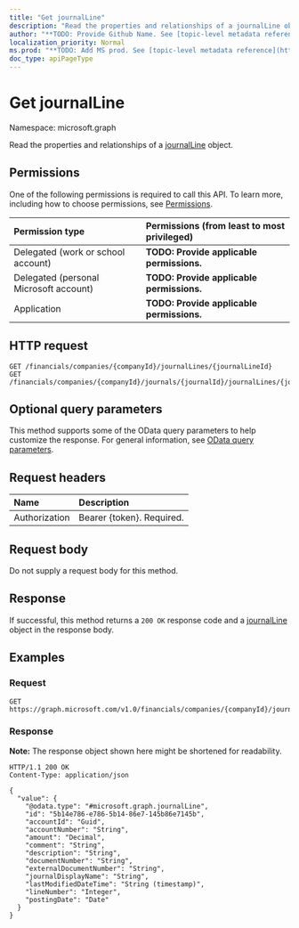 ```yaml
---
title: "Get journalLine"
description: "Read the properties and relationships of a journalLine object."
author: "**TODO: Provide Github Name. See [topic-level metadata reference](https://msgo.azurewebsites.net/add/document/guidelines/metadata.html#topic-level-metadata)**"
localization_priority: Normal
ms.prod: "**TODO: Add MS prod. See [topic-level metadata reference](https://msgo.azurewebsites.net/add/document/guidelines/metadata.html#topic-level-metadata)**"
doc_type: apiPageType
---
```


# Get journalLine
Namespace: microsoft.graph



Read the properties and relationships of a [journalLine](../resources/journalline.md) object.

## Permissions
One of the following permissions is required to call this API. To learn more, including how to choose permissions, see [Permissions](/graph/permissions-reference).

|Permission type|Permissions (from least to most privileged)|
|:---|:---|
|Delegated (work or school account)|**TODO: Provide applicable permissions.**|
|Delegated (personal Microsoft account)|**TODO: Provide applicable permissions.**|
|Application|**TODO: Provide applicable permissions.**|

## HTTP request

<!-- {
  "blockType": "ignored"
}
-->
``` http
GET /financials/companies/{companyId}/journalLines/{journalLineId}
GET /financials/companies/{companyId}/journals/{journalId}/journalLines/{journalLineId}
```

## Optional query parameters
This method supports some of the OData query parameters to help customize the response. For general information, see [OData query parameters](/graph/query-parameters).

## Request headers
|Name|Description|
|:---|:---|
|Authorization|Bearer {token}. Required.|

## Request body
Do not supply a request body for this method.

## Response

If successful, this method returns a `200 OK` response code and a [journalLine](../resources/journalline.md) object in the response body.

## Examples

### Request
<!-- {
  "blockType": "request",
  "name": "get_journalline"
}
-->
``` http
GET https://graph.microsoft.com/v1.0/financials/companies/{companyId}/journalLines/{journalLineId}
```


### Response
**Note:** The response object shown here might be shortened for readability.
<!-- {
  "blockType": "response",
  "truncated": true,
  "@odata.type": "microsoft.graph.journalLine"
}
-->
``` http
HTTP/1.1 200 OK
Content-Type: application/json

{
  "value": {
    "@odata.type": "#microsoft.graph.journalLine",
    "id": "5b14e786-e786-5b14-86e7-145b86e7145b",
    "accountId": "Guid",
    "accountNumber": "String",
    "amount": "Decimal",
    "comment": "String",
    "description": "String",
    "documentNumber": "String",
    "externalDocumentNumber": "String",
    "journalDisplayName": "String",
    "lastModifiedDateTime": "String (timestamp)",
    "lineNumber": "Integer",
    "postingDate": "Date"
  }
}
```

